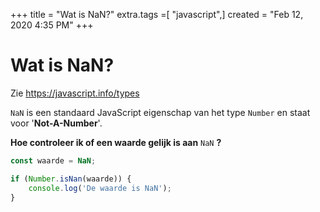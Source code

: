 +++
title = "Wat is NaN?"
extra.tags =[ "javascript",]
created = "Feb 12, 2020 4:35 PM"
+++
# Wat is NaN?
Zie https://javascript.info/types

`NaN` is een standaard JavaScript eigenschap van het type `Number`  en staat voor '**Not-A-Number**'.

**Hoe controleer ik of een waarde gelijk is aan** `NaN` **?**

```js
const waarde = NaN;

if (Number.isNan(waarde)) {
    console.log('De waarde is NaN');
}
```